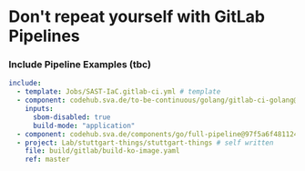 # Don't repeat yourself with GitLab Pipelines

### Include Pipeline Examples (tbc)

```yaml
include:
  - template: Jobs/SAST-IaC.gitlab-ci.yml # template
  - component: codehub.sva.de/to-be-continuous/golang/gitlab-ci-golang@4.10.0 # to be continous
    inputs:
      sbom-disabled: true
      build-mode: "application"
  - component: codehub.sva.de/components/go/full-pipeline@97f5a6f4811246faa07892e75a17c4c9f7f9c2e3 # component
  - project: Lab/stuttgart-things/stuttgart-things # self written
    file: build/gitlab/build-ko-image.yaml
    ref: master
```
